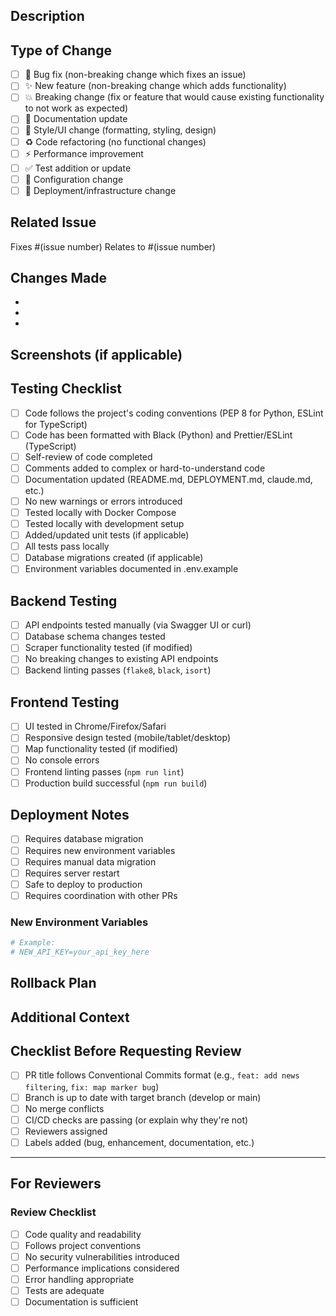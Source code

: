 ## Description

<!-- Provide a brief description of the changes in this PR -->

## Type of Change

<!-- Mark the relevant option with an "x" -->

- [ ] 🐛 Bug fix (non-breaking change which fixes an issue)
- [ ] ✨ New feature (non-breaking change which adds functionality)
- [ ] 💥 Breaking change (fix or feature that would cause existing functionality to not work as expected)
- [ ] 📝 Documentation update
- [ ] 🎨 Style/UI change (formatting, styling, design)
- [ ] ♻️ Code refactoring (no functional changes)
- [ ] ⚡ Performance improvement
- [ ] ✅ Test addition or update
- [ ] 🔧 Configuration change
- [ ] 🚀 Deployment/infrastructure change

## Related Issue

<!-- Link to the issue this PR addresses (if applicable) -->

Fixes #(issue number)
Relates to #(issue number)

## Changes Made

<!-- List the main changes made in this PR -->

-
-
-

## Screenshots (if applicable)

<!-- Add screenshots to help explain your changes -->

## Testing Checklist

<!-- Mark completed items with an "x" -->

- [ ] Code follows the project's coding conventions (PEP 8 for Python, ESLint for TypeScript)
- [ ] Code has been formatted with Black (Python) and Prettier/ESLint (TypeScript)
- [ ] Self-review of code completed
- [ ] Comments added to complex or hard-to-understand code
- [ ] Documentation updated (README.md, DEPLOYMENT.md, claude.md, etc.)
- [ ] No new warnings or errors introduced
- [ ] Tested locally with Docker Compose
- [ ] Tested locally with development setup
- [ ] Added/updated unit tests (if applicable)
- [ ] All tests pass locally
- [ ] Database migrations created (if applicable)
- [ ] Environment variables documented in .env.example

## Backend Testing

<!-- If backend changes were made -->

- [ ] API endpoints tested manually (via Swagger UI or curl)
- [ ] Database schema changes tested
- [ ] Scraper functionality tested (if modified)
- [ ] No breaking changes to existing API endpoints
- [ ] Backend linting passes (`flake8`, `black`, `isort`)

## Frontend Testing

<!-- If frontend changes were made -->

- [ ] UI tested in Chrome/Firefox/Safari
- [ ] Responsive design tested (mobile/tablet/desktop)
- [ ] Map functionality tested (if modified)
- [ ] No console errors
- [ ] Frontend linting passes (`npm run lint`)
- [ ] Production build successful (`npm run build`)

## Deployment Notes

<!-- Any special instructions for deployment? -->

- [ ] Requires database migration
- [ ] Requires new environment variables
- [ ] Requires manual data migration
- [ ] Requires server restart
- [ ] Safe to deploy to production
- [ ] Requires coordination with other PRs

### New Environment Variables

<!-- List any new environment variables that need to be configured -->

```bash
# Example:
# NEW_API_KEY=your_api_key_here
```

## Rollback Plan

<!-- How can this change be rolled back if issues occur? -->

## Additional Context

<!-- Add any other context about the PR here -->

## Checklist Before Requesting Review

- [ ] PR title follows Conventional Commits format (e.g., `feat: add news filtering`, `fix: map marker bug`)
- [ ] Branch is up to date with target branch (develop or main)
- [ ] No merge conflicts
- [ ] CI/CD checks are passing (or explain why they're not)
- [ ] Reviewers assigned
- [ ] Labels added (bug, enhancement, documentation, etc.)

---

## For Reviewers

### Review Checklist

- [ ] Code quality and readability
- [ ] Follows project conventions
- [ ] No security vulnerabilities introduced
- [ ] Performance implications considered
- [ ] Error handling appropriate
- [ ] Tests are adequate
- [ ] Documentation is sufficient
